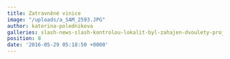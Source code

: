 ```yaml
---
title: Zatravněné vinice
image: "/uploads/a_SAM_2593.JPG"
author: katerina-polednikova
galleries: slash-news-slash-kontrolou-lokalit-byl-zahajen-dvoulety-projekt
position: 8
date: '2016-05-29 05:18:50 +0000'
---
```

